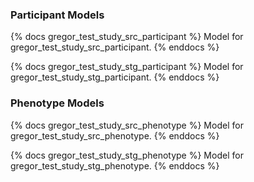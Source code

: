 ### Participant Models

{% docs gregor_test_study_src_participant %}
Model for gregor_test_study_src_participant.
{% enddocs %}

{% docs gregor_test_study_stg_participant %}
Model for gregor_test_study_stg_participant.
{% enddocs %}

### Phenotype Models

{% docs gregor_test_study_src_phenotype %}
Model for gregor_test_study_src_phenotype.
{% enddocs %}

{% docs gregor_test_study_stg_phenotype %}
Model for gregor_test_study_stg_phenotype.
{% enddocs %}

